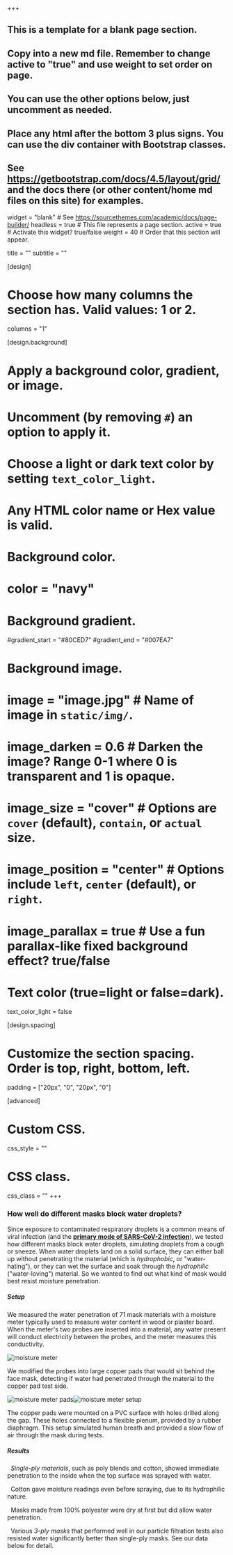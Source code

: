 +++

## This is a template for a blank page section.
## Copy into a new md file. Remember to change active to "true" and use weight to set order on page.
## You can use the other options below, just uncomment as needed.
## Place any html after the bottom 3 plus signs. You can use the div container with Bootstrap classes.
## See https://getbootstrap.com/docs/4.5/layout/grid/ and the docs there (or other content/home md files on this site) for examples.

widget = "blank"  # See https://sourcethemes.com/academic/docs/page-builder/
headless = true  # This file represents a page section.
active = true  # Activate this widget? true/false
weight = 40  # Order that this section will appear.

title = ""
subtitle = ""

[design]
  # Choose how many columns the section has. Valid values: 1 or 2.
  columns = "1"

[design.background]
  # Apply a background color, gradient, or image.
  #   Uncomment (by removing `#`) an option to apply it.
  #   Choose a light or dark text color by setting `text_color_light`.
  #   Any HTML color name or Hex value is valid.

  # Background color.
  # color = "navy"
  
  # Background gradient.
  #gradient_start = "#80CED7"
  #gradient_end = "#007EA7"
  
  # Background image.
  # image = "image.jpg"  # Name of image in `static/img/`.
  # image_darken = 0.6  # Darken the image? Range 0-1 where 0 is transparent and 1 is opaque.
  # image_size = "cover"  #  Options are `cover` (default), `contain`, or `actual` size.
  # image_position = "center"  # Options include `left`, `center` (default), or `right`.
  # image_parallax = true  # Use a fun parallax-like fixed background effect? true/false
  
  # Text color (true=light or false=dark).
  text_color_light = false

[design.spacing]
  # Customize the section spacing. Order is top, right, bottom, left.
  padding = ["20px", "0", "20px", "0"]

[advanced]
 # Custom CSS. 
 css_style = ""
 
 # CSS class.
 css_class = ""
+++

<div class="container-fluid">
  <div class="row my-4">
    <div class="col-xs-12 col-sm-12 col-md-12 col-lg-12 col-xl-12">
      <h3>How well do different masks block water droplets?</h3>
      <p class="text-left">Since exposure to contaminated respiratory droplets is a common means of viral infection (and the <b><a href="https://www.cdc.gov/coronavirus/2019-ncov/science/science-briefs/scientific-brief-sars-cov-2.html?CDC_AA_refVal=https%3A%2F%2Fwww.cdc.gov%2Fcoronavirus%2F2019-ncov%2Fmore%2Fscientific-brief-sars-cov-2.html" target="_blank">primary mode of SARS-CoV-2 infection</a></b>), we tested how different masks block water droplets, simulating droplets from a cough or sneeze. When water droplets land on a solid surface, they can either ball up without penetrating the material (which is <em>hydrophobic</em>, or "water-hating"), or they can wet the surface and soak through the <em>hydrophilic</em> ("water-loving") material. So we wanted to find out what kind of mask would best resist moisture penetration.</p>
    </div>
  </div>
  <div class="row align-items-center mb-4 justify-content-between">
    <div class="col-xs-12 col-sm-12 col-md-12 col-lg-8 col-xl-6">      
      <h5>Setup</h5>
      <p class="text-left">We measured the water penetration of 71 mask materials with a moisture meter typically used to measure water content in wood or plaster board. When the meter's two probes are inserted into a material, any water present will conduct electricity between the probes, and the meter measures this conductivity.</p>
    </div>
    <div class="col-xs-12 col-sm-12 col-md-12 col-lg-4 col-xl-6 flex-grow-1">
      <img class="img-fluid" src="https://github.com/dickansj/MasterYourPPE/blob/master/assets/images/testing/moisture-meter-crunch.png?raw=true" alt="moisture meter">
    </div>
  </div>
  <div class="row align-items-center mb-4 justify-content-between">
    <div class="col-xs-12 col-sm-12 col-md-12 col-lg-12 col-xl-4">
      <p class="text-left">We modified the probes into large copper pads that would sit behind the face mask, detecting if water had penetrated through the material to the copper pad test side.</p>
    </div>
    <div class="col-xs-12 col-sm-12 col-md-12 col-lg-12 col-xl-8 justify-content-between">
      <div class="d-flex flex-shrink-1 align-items-center justify-content-between">
        <img class="img-fluid" src="https://github.com/dickansj/MasterYourPPE/blob/master/assets/images/testing/meter-pads-crunch.png?raw=true" alt="moisture meter pads"><img class="img-fluid" src="https://github.com/dickansj/MasterYourPPE/blob/master/assets/images/testing/moisture-setup-crunch.png?raw=true" alt="moisture meter setup">
      </div>
    </div>
  </div>
  <div class="row mb-4">
    <div class="col-xs-12 col-sm-12 col-md-12 col-lg-12 col-xl-12">
      <p class="text-left">The copper pads were mounted on a PVC surface with holes drilled along the gap. These holes connected to a flexible plenum, provided by a rubber diaphragm. This setup simulated human breath and provided a slow flow of air through the mask during tests.</p>
    </div>
  </div>
  <div class="row align-items-center mb-4">
    <div class="col-xs-12 col-sm-12 col-md-12 col-lg-12 col-xl-12">
      <h5>Results</h5>
      <p class="text-left"><i class="fas fa-times" style="color: #ff7600"></i>&nbsp;&nbsp;<em>Single-ply materials</em>, such as poly blends and cotton, showed immediate penetration to the inside when the top surface was sprayed with water.</p>
      <p class="text-left"><i class="fas fa-times" style="color: #ff7600"></i>&nbsp;&nbsp;Cotton gave moisture readings even before spraying, due to its hydrophilic nature.</p>
      <p class="text-left"><i class="fas fa-times" style="color: #ff7600"></i>&nbsp;&nbsp;Masks made from 100% polyester were dry at first but did allow water penetration.</p>
      <p class="text-left"><i class="fas fa-check" style="color: #68cd00"></i></i>&nbsp;&nbsp;Various <em>3-ply masks</em> that performed well in our particle filtration tests also resisted water significantly better than single-ply masks. See our data below for detail.</p>
    </div>
  </div>
</div>
